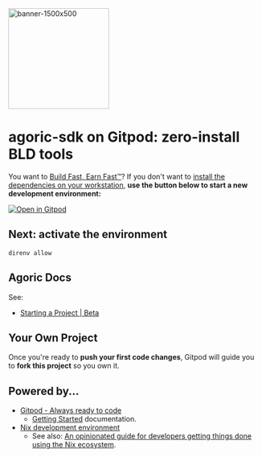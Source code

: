<img src="https://user-images.githubusercontent.com/273868/115044279-34983d80-9e8a-11eb-81dc-474764b0ed5b.png" alt="banner-1500x500" height="200" />

# agoric-sdk on Gitpod: zero-install BLD tools

You want to [Build Fast, Earn Fast&trade;](https://agoric.com/develop/)? If you don't want to [install the dependencies on your workstation](https://agoric.com/documentation/getting-started/before-using-agoric.html), **use the button below to start a new development environment:**

[![Open in Gitpod](https://gitpod.io/button/open-in-gitpod.svg)](https://gitpod.io/#https://github.com/dckc/agoric-gitpod-nix)

## Next: activate the environment

```console
direnv allow
```

## Agoric Docs

See:

 - [Starting a Project \| Beta](https://agoric.com/documentation/getting-started/start-a-project.html)


## Your Own Project

Once you're ready to **push your first code changes**, Gitpod will guide you to **fork this project** so you own it.

## Powered by...

 - [Gitpod \- Always ready to code](https://www.gitpod.io/)
   - [Getting Started](https://www.gitpod.io/docs/getting-started) documentation.
 - [Nix development environment](https://nixos.org/guides/dev-environment.html)
   - See also: [An opinionated guide for developers getting things done using the Nix ecosystem](https://nix.dev/).
